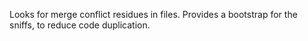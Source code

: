 Looks for merge conflict residues in files.
Provides a bootstrap for the sniffs, to reduce code duplication.